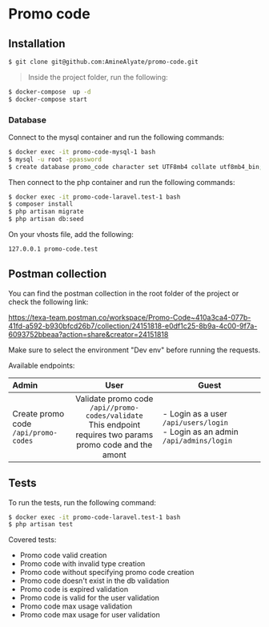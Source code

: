# Promo code

## Installation

```bash
$ git clone git@github.com:AmineAlyate/promo-code.git
```
> Inside the project folder, run the following:

```bash
$ docker-compose  up -d
$ docker-compose start
```

### Database
Connect to the mysql container and run the following commands:

```bash
$ docker exec -it promo-code-mysql-1 bash
$ mysql -u root -ppassword
$ create database promo_code character set UTF8mb4 collate utf8mb4_bin;
```

Then connect to the php container and run the following commands:

```bash
$ docker exec -it promo-code-laravel.test-1 bash
$ composer install
$ php artisan migrate
$ php artisan db:seed
```

On your vhosts file, add the following:

```bash
127.0.0.1 promo-code.test
```

## Postman collection

You can find the postman collection in the root folder of the project or check the following link:

https://texa-team.postman.co/workspace/Promo-Code~410a3ca4-077b-41fd-a592-b930bfcd26b7/collection/24151818-e0df1c25-8b9a-4c00-9f7a-6093752bbeaa?action=share&creator=24151818

Make sure to select the environment "Dev env" before running the requests.

Available endpoints:

| Admin                      |                                                           User                                                           | Guest                                                                            |
|:---------------------------|:------------------------------------------------------------------------------------------------------------------------:|----------------------------------------------------------------------------------|
| Create promo code<br/>`/api/promo-codes` | Validate promo code<br/>`/api//promo-codes/validate`<br/>This endpoint requires two params<br/> promo code and the amont | - Login as a user `/api/users/login`<br/>- Login as an admin `/api/admins/login` |

## Tests

To run the tests, run the following command:

```bash
$ docker exec -it promo-code-laravel.test-1 bash
$ php artisan test
```

Covered tests:
- Promo code valid creation
- Promo code with invalid type creation
- Promo code without specifying promo code creation
- Promo code doesn't exist in the db validation
- Promo code is expired validation
- Promo code is valid for the user validation
- Promo code max usage validation
- Promo code max usage for user validation

